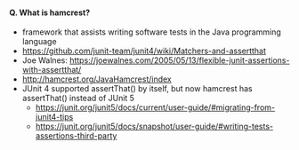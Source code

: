 #### Q. What is hamcrest?
- framework that assists writing software tests in the Java programming language
- https://github.com/junit-team/junit4/wiki/Matchers-and-assertthat
- Joe Walnes: https://joewalnes.com/2005/05/13/flexible-junit-assertions-with-assertthat/
- http://hamcrest.org/JavaHamcrest/index
- JUnit 4 supported assertThat() by itself, but now hamcrest has assertThat() instead of JUnit 5
  - https://junit.org/junit5/docs/current/user-guide/#migrating-from-junit4-tips
  - https://junit.org/junit5/docs/snapshot/user-guide/#writing-tests-assertions-third-party
